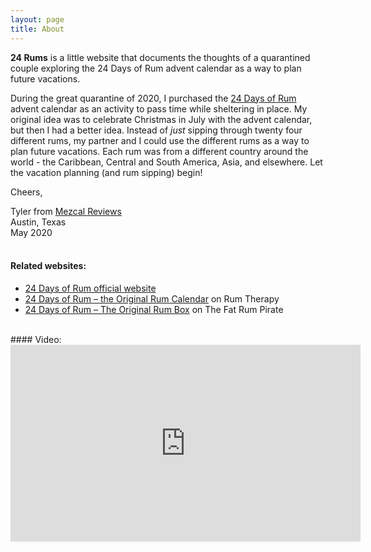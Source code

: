 ```yaml
---
layout: page
title: About
---
```


**24 Rums** is a little website that documents the thoughts of a quarantined couple exploring the 24 Days of Rum advent calendar as a way to plan future vacations.

During the great quarantine of 2020, I purchased the [24 Days of Rum](https://24daysofrum.com/) advent calendar as an activity to pass time while sheltering in place. My original idea was to celebrate Christmas in July with the advent calendar, but then I had a better idea. Instead of *just* sipping through twenty four different rums, my partner and I could use the different rums as a way to plan future vacations. Each rum was from a different country around the world - the Caribbean, Central and South America, Asia, and elsewhere. Let the vacation planning (and rum sipping) begin!

Cheers,

Tyler from [Mezcal Reviews](https://www.mezcalreviews.com/)  
Austin, Texas  
May 2020
<br>
<br>
#### Related websites:
- [24 Days of Rum official website](https://24daysofrum.com/)
- [24 Days of Rum – the Original Rum Calendar](https://www.rumtherapy.com/2019/10/24-days-of-rum-the-original-rum-calendar/) on Rum Therapy
- [24 Days of Rum – The Original Rum Box](http://thefatrumpirate.com/24-days-of-rum-the-original-rum-box) on The Fat Rum Pirate  
<br>
#### Video:
<iframe width="560" height="315" src="https://www.youtube-nocookie.com/embed/B9paMW2kEaw" frameborder="0" allow="accelerometer; autoplay; encrypted-media; gyroscope; picture-in-picture" allowfullscreen></iframe>